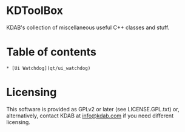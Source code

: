 KDToolBox
=========

KDAB's collection of miscellaneous useful C++ classes and stuff.

Table of contents
=================
    * [Ui Watchdog](qt/ui_watchdog)


Licensing
=========

This software is provided as GPLv2 or later (see LICENSE.GPL.txt) or, alternatively,
contact KDAB at <info@kdab.com> if you need different licensing.
